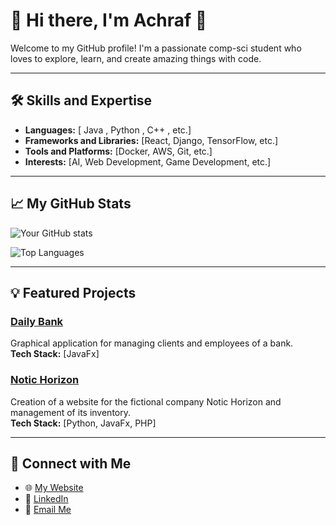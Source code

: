 # 🌟 Hi there, I'm Achraf 👋

Welcome to my GitHub profile! I'm a passionate comp-sci student who loves to explore, learn, and create amazing things with code.

---

## 🛠️ Skills and Expertise

- **Languages:** [
Java
,
Python
,
C++
,
etc.]
- **Frameworks and Libraries:** [React, Django, TensorFlow, etc.]
- **Tools and Platforms:** [Docker, AWS, Git, etc.]
- **Interests:** [AI, Web Development, Game Development, etc.]

---

## 📈 My GitHub Stats

![Your GitHub stats](https://github-readme-stats.vercel.app/api?username=Achraf-Ameri&show_icons=true&theme=radical)

![Top Languages](https://github-readme-stats.vercel.app/api/top-langs/?username=Achraf-Ameri&layout=compact&theme=radical)

---

## 💡 Featured Projects

### [Daily Bank](https://github.com/IUT-Blagnac/sae2-01-devapp-2024-sae-2a3)
Graphical application for managing clients and employees of a bank.  
**Tech Stack:** [JavaFx]

### [Notic Horizon](https://github.com/IUT-Blagnac/sae-3-01-devapp-2024-2025-G2A-9)
Creation of a website for the fictional company Notic Horizon and management of its inventory.  
**Tech Stack:** [Python, JavaFx, PHP]

---

## 🤝 Connect with Me

- 🌐 [My Website]()
- 💼 [LinkedIn](https://linkedin.com/in/achraf-ameri)
- 📧 [Email Me](mailto:mohammed.ameri@etu.univ-tlse2.fr)

